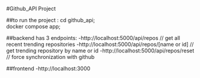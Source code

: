 #Github_API Project

##to run the project : 
cd github_api;  
docker compose app;

##backend has 3 endpoints:
-http://localhost:5000/api/repos  // get all recent trending repositories 
-http://localhost:5000/api/repos/[name or id] // get trending repository by name or id
-http://localhost:5000/api/repos/reset // force synchronization with github

##frontend 
-http://localhost:3000
